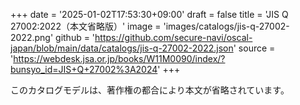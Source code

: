 +++
date = '2025-01-02T17:53:30+09:00'
draft = false
title = 'JIS Q 27002:2022（本文省略版）'
image = 'images/catalogs/jis-q-27002-2022.png'
github = 'https://github.com/secure-navi/oscal-japan/blob/main/data/catalogs/jis-q-27002-2022.json'
source = 'https://webdesk.jsa.or.jp/books/W11M0090/index/?bunsyo_id=JIS+Q+27002%3A2024'
+++

このカタログモデルは、著作権の都合により本文が省略されています。
